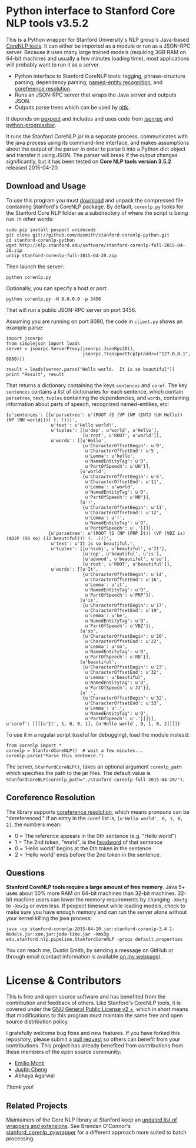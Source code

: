 # Python interface to Stanford Core NLP tools v3.5.2

This is a Python wrapper for Stanford University's NLP group's Java-based [CoreNLP tools](http://nlp.stanford.edu/software/corenlp.shtml).  It can either be imported as a module or run as a JSON-RPC server. Because it uses many large trained models (requiring 3GB RAM on 64-bit machines and usually a few minutes loading time), most applications will probably want to run it as a server.


   * Python interface to Stanford CoreNLP tools: tagging, phrase-structure parsing, dependency parsing, [named-entity recognition](http://en.wikipedia.org/wiki/Named-entity_recognition), and [coreference resolution](http://en.wikipedia.org/wiki/Coreference).
   * Runs an JSON-RPC server that wraps the Java server and outputs JSON.
   * Outputs parse trees which can be used by [nltk](http://nltk.googlecode.com/svn/trunk/doc/howto/tree.html).


It depends on [pexpect](http://www.noah.org/wiki/pexpect) and includes and uses code from [jsonrpc](http://www.simple-is-better.org/rpc/) and [python-progressbar](http://code.google.com/p/python-progressbar/).

It runs the Stanford CoreNLP jar in a separate process, communicates with the java process using its command-line interface, and makes assumptions about the output of the parser in order to parse it into a Python dict object and transfer it using JSON.  The parser will break if the output changes significantly, but it has been tested on **Core NLP tools version 3.5.2** released 2015-04-20.

## Download and Usage

To use this program you must [download](http://nlp.stanford.edu/software/corenlp.shtml#Download) and unpack the compressed file containing Stanford's CoreNLP package.  By default, `corenlp.py` looks for the Stanford Core NLP folder as a subdirectory of where the script is being run.  In other words:

	sudo pip install pexpect unidecode
	git clone git://github.com/dasmith/stanford-corenlp-python.git
	cd stanford-corenlp-python
	wget http://nlp.stanford.edu/software/stanford-corenlp-full-2015-04-20.zip
	unzip stanford-corenlp-full-2015-04-20.zip

Then launch the server:

    python corenlp.py

Optionally, you can specify a host or port:

    python corenlp.py -H 0.0.0.0 -p 3456

That will run a public JSON-RPC server on port 3456.

Assuming you are running on port 8080, the code in `client.py` shows an example parse: 

    import jsonrpc
    from simplejson import loads
    server = jsonrpc.ServerProxy(jsonrpc.JsonRpc20(),
                                 jsonrpc.TransportTcpIp(addr=("127.0.0.1", 8080)))

    result = loads(server.parse("Hello world.  It is so beautiful"))
    print "Result", result

That returns a dictionary containing the keys `sentences` and `coref`. The key `sentences` contains a list of dictionaries for each sentence, which contain `parsetree`, `text`, `tuples` containing the dependencies, and `words`, containing information about parts of speech, recognized named-entities, etc:

	{u'sentences': [{u'parsetree': u'(ROOT (S (VP (NP (INTJ (UH Hello)) (NP (NN world)))) (. !)))',
	                 u'text': u'Hello world!',
	                 u'tuples': [[u'dep', u'world', u'Hello'],
	                             [u'root', u'ROOT', u'world']],
	                 u'words': [[u'Hello',
	                             {u'CharacterOffsetBegin': u'0',
	                              u'CharacterOffsetEnd': u'5',
	                              u'Lemma': u'hello',
	                              u'NamedEntityTag': u'O',
	                              u'PartOfSpeech': u'UH'}],
	                            [u'world',
	                             {u'CharacterOffsetBegin': u'6',
	                              u'CharacterOffsetEnd': u'11',
	                              u'Lemma': u'world',
	                              u'NamedEntityTag': u'O',
	                              u'PartOfSpeech': u'NN'}],
	                            [u'!',
	                             {u'CharacterOffsetBegin': u'11',
	                              u'CharacterOffsetEnd': u'12',
	                              u'Lemma': u'!',
	                              u'NamedEntityTag': u'O',
	                              u'PartOfSpeech': u'.'}]]},
	                {u'parsetree': u'(ROOT (S (NP (PRP It)) (VP (VBZ is) (ADJP (RB so) (JJ beautiful))) (. .)))',
	                 u'text': u'It is so beautiful.',
	                 u'tuples': [[u'nsubj', u'beautiful', u'It'],
	                             [u'cop', u'beautiful', u'is'],
	                             [u'advmod', u'beautiful', u'so'],
	                             [u'root', u'ROOT', u'beautiful']],
	                 u'words': [[u'It',
	                             {u'CharacterOffsetBegin': u'14',
	                              u'CharacterOffsetEnd': u'16',
	                              u'Lemma': u'it',
	                              u'NamedEntityTag': u'O',
	                              u'PartOfSpeech': u'PRP'}],
	                            [u'is',
	                             {u'CharacterOffsetBegin': u'17',
	                              u'CharacterOffsetEnd': u'19',
	                              u'Lemma': u'be',
	                              u'NamedEntityTag': u'O',
	                              u'PartOfSpeech': u'VBZ'}],
	                            [u'so',
	                             {u'CharacterOffsetBegin': u'20',
	                              u'CharacterOffsetEnd': u'22',
	                              u'Lemma': u'so',
	                              u'NamedEntityTag': u'O',
	                              u'PartOfSpeech': u'RB'}],
	                            [u'beautiful',
	                             {u'CharacterOffsetBegin': u'23',
	                              u'CharacterOffsetEnd': u'32',
	                              u'Lemma': u'beautiful',
	                              u'NamedEntityTag': u'O',
	                              u'PartOfSpeech': u'JJ'}],
	                            [u'.',
	                             {u'CharacterOffsetBegin': u'32',
	                              u'CharacterOffsetEnd': u'33',
	                              u'Lemma': u'.',
	                              u'NamedEntityTag': u'O',
	                              u'PartOfSpeech': u'.'}]]}],
	u'coref': [[[[u'It', 1, 0, 0, 1], [u'Hello world', 0, 1, 0, 2]]]]}
    
To use it in a regular script (useful for debugging), load the module instead:

    from corenlp import *
    corenlp = StanfordCoreNLP()  # wait a few minutes...
    corenlp.parse("Parse this sentence.")

The server, `StanfordCoreNLP()`, takes an optional argument `corenlp_path` which specifies the path to the jar files.  The default value is `StanfordCoreNLP(corenlp_path="./stanford-corenlp-full-2015-04-20/")`.

## Coreference Resolution

The library supports [coreference resolution](http://en.wikipedia.org/wiki/Coreference), which means pronouns can be "dereferenced."  If an entry in the `coref` list is, `[u'Hello world', 0, 1, 0, 2]`, the numbers mean:

  * 0 = The reference appears in the 0th sentence (e.g. "Hello world")
  * 1 = The 2nd token, "world", is the [headword](http://en.wikipedia.org/wiki/Head_%28linguistics%29) of that sentence
  * 0 = 'Hello world' begins at the 0th token in the sentence
  * 2 = 'Hello world' ends before the 2nd token in the sentence.

<!--


## Adding WordNet

Note: wordnet doesn't seem to be supported using this approach.  Looks like you'll need Java.

Download WordNet-3.0 Prolog:  http://wordnetcode.princeton.edu/3.0/WNprolog-3.0.tar.gz
tar xvfz WNprolog-3.0.tar.gz 

-->


## Questions 

**Stanford CoreNLP tools require a large amount of free memory**.  Java 5+ uses about 50% more RAM on 64-bit machines than 32-bit machines.  32-bit machine users can lower the memory requirements by changing `-Xmx3g` to `-Xmx2g` or even less.
If pexpect timesout while loading models, check to make sure you have enough memory and can run the server alone without your kernel killing the java process:

	java -cp stanford-corenlp-2015-04-20.jar:stanford-corenlp-3.4.1-models.jar:xom.jar:joda-time.jar -Xmx3g edu.stanford.nlp.pipeline.StanfordCoreNLP -props default.properties

You can reach me, Dustin Smith, by sending a message on GitHub or through email (contact information is available [on my webpage](http://web.media.mit.edu/~dustin)).


# License & Contributors

This is free and open source software and has benefited from the contribution and feedback of others.  Like Stanford's CoreNLP tools, it is covered under the [GNU General Public License v2 +](http://www.gnu.org/licenses/gpl-2.0.html), which in short means that modifications to this program must maintain the same free and open source distribution policy.

I gratefully welcome bug fixes and new features.  If you have forked this repository, please submit a [pull request](https://help.github.com/articles/using-pull-requests/) so others can benefit from your contributions.  This project has already benefited from contributions from these members of the open source community:

  * [Emilio Monti](https://github.com/emilmont)
  * [Justin Cheng](https://github.com/jcccf) 
  * Abhaya Agarwal

*Thank you!*

## Related Projects

Maintainers of the Core NLP library at Stanford keep an [updated list of wrappers and extensions](http://nlp.stanford.edu/software/corenlp.shtml#Extensions).  See Brendan O'Connor's [stanford_corenlp_pywrapper](https://github.com/brendano/stanford_corenlp_pywrapper) for a different approach more suited to batch processing.
